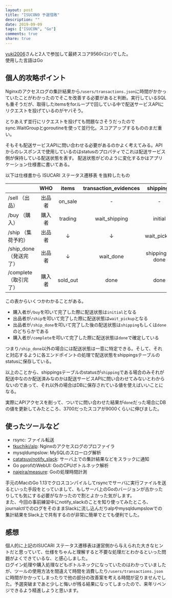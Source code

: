 ```yaml
---
layout: post
title: "ISUCON9 予選惜敗"
description: ""
date: 2019-09-09
tags: ["ISUCON", "Go"]
comments: true
share: true
---
```


[yuki2006](https://twitter.com/yuki2006_kd)さんと2人で参加して最終スコア9560ｲｽｺｲﾝでした。  
使用した言語はGo

## 個人的攻略ポイント
Nginxのアクセスログの集計結果から`/users/transactions.json`に時間がかかっていたことがわかったのでそこを改善する必要があると判断。実行しているSQLも重そうだが、取得したitemsをforループで回している中で配送サービスAPIにリクエストを投げているのがヤバそう。  

とりあえず並行にリクエストを投げても問題なさそうだったのでsync.WaitGroupとgoroutineを使って並行化。スコアアップするもののまだ重い。  

そもそも配送サービスAPIに問い合わせる必要があるのかよく考えてみる。APIからのレスポンスで使用しているのはstatusのプロパティでこれは配送サービス側が保持している配送状態を表す。
配送状態がどのように変化するかはアプリケーション仕様書に書いてある。

以下は仕様書から ISUCARI ステータス遷移表 を抜粋したもの

|                        | WHO    | items    | transaction_evidences | shippings           |
|------------------------|:------:|:--------:|:---------------------:|:-------------------:|
| /sell （出品）         | 出品者 | on_sale  | -                     | -                   |
| /buy  （購入）         | 購入者 | trading  | wait_shipping         | initial             |
| /ship （集荷予約）     | 出品者 |   ↓      |   ↓                   | wait_pickup         |
| /ship_done （発送完了）| 出品者 |   ↓      | wait_done             | shipping or done    |
| /complete （取引完了） | 購入者 | sold_out | done                  | done                |

この表からいくつかわかることがある。
- 購入者が`/buy`を叩いて完了した際に配送状態は`initial`となる
- 出品者が`/ship`を叩いて完了した際に配送状態は`wait_pickup`となる
- 出品者が`/ship_done`を叩いて完了した後の配送状態は`shipping`もしくは`done`のどちらかである
- 購入者が`/complete`を叩いて完了した際に配送状態は`done`で確定している

つまり`/ship_done`以外の場合には配送状態は一意に特定できる。そして、それと対応するように各エンドポイントの処理で配送状態をshippingsテーブルのstatusに保存している。

以上のことから、shippingsテーブルのstatusが`shipping`である場合のみそれが配送中なのか配送済みなのかは配送サービスAPIに問い合わせてみないとわからないのであって、それ以外の場合はDBに保存されている値を使えばいいことになる。

実際にAPIアクセスを削って、ついでに問い合わせた結果が`done`だった場合にDBの値を更新してみたところ、3700だったスコアが9000くらいに伸びました。


## 使ったツールなど
- rsync: ファイル転送
- [tkuchiki/alp](https://github.com/tkuchiki/alp): Nginxのアクセスログのプロファイラ
- mysqldumpslow: MySQLのスローログ解析
- [catatsuy/notify_slack](https://github.com/catatsuy/notify_slack): サーバ上での集計結果などをスラックに通知
- Go pprofのWebUI: GoのCPUボトルネック解析
- [najeira/measure](https://github.com/najeira/measure): Goの処理時間計測

手元のMacのGo 1.13でクロスコンパイルしてrsyncでサーバに実行ファイルを送るといった手段をとっていまして、もしサーバ上のGoのバージョンが古かったりしても気にする必要がなかったので割とよかった気がします。  
また、今回の事前練習中にnotify_slackのことを知り使ってみたところ、journalctlでのログをそのままSlackに流し込んだりalpやmysqldumpslowでの集計結果をSlack上で共有するのが非常に簡単でとても便利でした。

## 感想
個人的に上記のISUCARI ステータス遷移表は運営側から与えられた大きなヒントだと思っていて、仕様をちゃんと理解すると不要な処理だとわかるといった問題がよくできているな、と感心しました。  
ログイン処理や購入処理などもボトルネックになっていたのはわかっていましたが、ツールの使用方法を間違えて時間を消費したり`/users/transactions.json`に時間がかかってしまったりで他の部分の改善案を考える時間が足りませんでした。予選突破まであと少しと悔いが残る結果になってしまったので、来年リベンジできるよう精進しようと思います。

